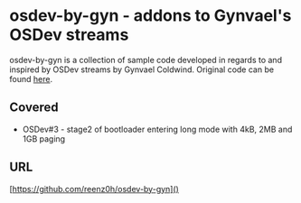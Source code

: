 osdev-by-gyn - addons to Gynvael's OSDev streams
================================================

osdev-by-gyn is a collection of sample code developed in regards to and inspired
by OSDev streams by Gynvael Coldwind. Original code can be found
[here](https://github.com/gynvael/stream).

Covered
-------
* OSDev#3 - stage2 of bootloader entering long mode with 4kB, 2MB and 1GB paging

URL
---
[https://github.com/reenz0h/osdev-by-gyn]()
